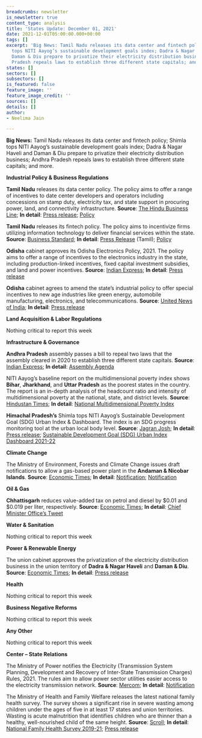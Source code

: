 ```yaml
---
breadcrumbs: newsletter
is_newsletter: true
content_type: analysis
title: 'States Update: December 01, 2021'
date: 2021-12-01T05:00:00.000+00:00
tags: []
excerpt: 'Big News: Tamil Nadu releases its data center and fintech policy; Shimla
  tops NITI Aayog’s sustainable development goals index; Dadra & Nagar Haveli and
  Daman & Diu prepare to privatize their electricity distribution business; Andhra
  Pradesh repeals laws to establish three different state capitals; and more.'
states: []
sectors: []
subsectors: []
is_featured: false
feature_image: ''
feature_image_credit: ''
sources: []
details: []
author:
- Neelima Jain

---
```

**Big News:** Tamil Nadu releases its data center and fintech policy; Shimla tops NITI Aayog’s sustainable development goals index; Dadra & Nagar Haveli and Daman & Diu prepare to privatize their electricity distribution business; Andhra Pradesh repeals laws to establish three different state capitals; and more.

**Industrial Policy & Business Regulations**

**Tamil Nadu** releases its data center policy. The policy aims to offer a range of incentives to date center developers and operators including concessions on stamp duty, electricity tax, and state support in procuring power, land, and connectivity infrastructure. **Source**: [The Hindu Business Line](https://www.thehindubusinessline.com/news/tamil-nadu-govt-releases-data-centre-policy/article37697627.ece); **In detail**: [Press release](https://elcot.in/honourable-chief-minister-tamilnadu-thiru-mkstalin-launched-tamilnadu-data-centre-policy-2021-0); [Policy](https://elcot.in/sites/default/files/Connect%20BOOK.pdf)

**Tamil Nadu** releases its fintech policy. The policy aims to incentivize firms utilizing information technology to deliver financial services within the state. **Source**: [Business Standard](https://www.business-standard.com/article/current-affairs/tamil-nadu-govt-signs-59-mous-for-projects-worth-rs-35-208-crore-121112300915_1.html); **In detail**: [Press Release](https://cms.tn.gov.in/sites/default/files/press_release/pr231121_1179.pdf) (Tamil); [Policy](https://investingintamilnadu.com/TNPDF/policies/Tamil%20Nadu%20FinTech%20Policy%202021%20Final%20Web%20Copy%20(1).pdf)

**Odisha** cabinet approves its Odisha Electronics Policy, 2021. The policy aims to offer a range of incentives to the electronics industry in the state, including production-linked incentives, fixed capital investment subsidies, and land and power incentives. **Source**: [Indian Express](https://indianexpress.com/article/india/odisha-electronics-policy-esdm-industry-7637782/); **In detail**: [Press release](https://cabinet.odisha.gov.in/UploadedDOC/21236_MEDIA_1.PDF)

**Odisha** cabinet agrees to amend the state’s industrial policy to offer special incentives to new age industries like green energy, automobile manufacturing, electronics, and telecommunications. **Source**: [United News of India](http://www.uniindia.com/\~/odisha-cabinet-amends-ipr-2015-to-provide-special-incentives-to-new-age-mega-industries/States/news/2572265.html); **In detail**: [Press release](https://cabinet.odisha.gov.in/UploadedDOC/21231_MEDIA_6.PDF)

**Land Acquisition & Labor Regulations**

Nothing critical to report this week

**Infrastructure & Governance**

**Andhra Pradesh** assembly passes a bill to repeal two laws that the assembly cleared in 2020 to establish three different state capitals. **Source**: [Indian Express](https://indianexpress.com/article/cities/hyderabad/andhra-pradesh-three-capital-bill-withdrawn-7635183/); **In detail**: [Assembly Agenda](https://sessions.aplegislature.org/preview.do?filePath=basePath&fileName=Business/22112021/Assembly/A_A_22_11_2021_4.pdf)

NITI Aayog’s baseline report on the multidimensional poverty index shows **Bihar**, **Jharkhand**, and **Uttar Pradesh** as the poorest states in the country. The report is an in-depth analysis of the headcount ratio and intensity of multidimensional poverty at the national, state, and district levels. **Source**: [Hindustan Times](https://www.hindustantimes.com/india-news/bihar-poorest-state-followed-by-jharkhand-and-up-niti-aayog-report-101637929691488.html); **In detail**: [National Multidimensional Poverty Index](https://www.niti.gov.in/sites/default/files/2021-11/National_MPI_India-11242021.pdf)

**Himachal Pradesh’s** Shimla tops NITI Aayog’s Sustainable Development Goal (SDG) Urban Index & Dashboard. The index is an SDG progress monitoring tool at the urban local body level. **Source**: [Jagran Josh](https://www.jagranjosh.com/current-affairs/sdg-urban-index-and-dashboard-2021-22-shimla-tops-the-index-check-top-10-urban-areas-1637664514-1); **In detail**: [Press release](https://pib.gov.in/PressReleaseIframePage.aspx?PRID=1774225); [Sustainable Development Goal (SDG) Urban Index Dashboard 2021-22](https://sdgindiaindex.niti.gov.in/urban/#/ranking)

**Climate Change**

The Ministry of Environment, Forests and Climate Change issues draft notifications to allow a gas-based power plant in the **Andaman & Nicobar Islands**. **Source**: [Economic Times](https://energy.economictimes.indiatimes.com/news/oil-and-gas/centre-to-tweak-coastal-regulation-laws-for-gas-based-power-plant-at-andaman-nicobar-islands/87864970); **In detail**: [Notification](https://moef.gov.in/wp-content/uploads/2021/11/SO-4790-E-dated-18-11-2021.pdf); [Notification](https://moef.gov.in/wp-content/uploads/2021/11/S-O-4789-E-DATED-18-11-2021.pdf)

**Oil & Gas**

**Chhattisgarh** reduces value-added tax on petrol and diesel by $0.01 and $0.019 per liter, respectively. **Source**: [Economic Times](https://energy.economictimes.indiatimes.com/news/oil-and-gas/chhattisgarh-govt-announces-reduction-of-vat-on-petrol-diesel/87865999); **In detail**: [Chief Minister Office’s Tweet](https://twitter.com/ChhattisgarhCMO/status/1462704749396967426)

**Water & Sanitation**

Nothing critical to report this week

**Power & Renewable Energy**

The union cabinet approves the privatization of the electricity distribution business in the union territory of **Dadra & Nagar Haveli** and **Daman & Diu**. **Source**: [Economic Times](https://energy.economictimes.indiatimes.com/news/power/cabinet-approves-privatisation-of-electricity-distribution-in-dadra-nagar-haveli-and-daman-diu/87905046); **In detail**: [Press release](https://pib.gov.in/PressReleasePage.aspx?PRID=1774584)

**Health**

Nothing critical to report this week

**Business Negative Reforms**

Nothing critical to report this week

**Any Other**

Nothing critical to report this week

**Center – State Relations**

The Ministry of Power notifies the Electricity (Transmission System Planning, Development and Recovery of Inter-State Transmission Charges) Rules, 2021. The rules aim to allow power sector utilities easier access to the electricity transmission network. **Source**: [Mercom](https://mercomindia.com/ists-charges-levied-solar-wind/); **In detail**: [Notification](https://powermin.gov.in/sites/default/files/Gazette_notification_dtd_01102021.pdf)

The Ministry of Health and Family Welfare releases the latest national family health survey. The survey shows a significant rise in severe wasting among children under the ages of five in at least 17 states and union territories. Wasting is acute malnutrition that identifies children who are thinner than a healthy, well-nourished child of the same height. **Source**: [Scroll](https://scroll.in/article/1011431/wasting-children-anaemic-women-national-family-health-survey-data-shows-troubling-reversals); **In detail**: [National Family Health Survey 2019-21](http://rchiips.org/nfhs/factsheet_NFHS-5.shtml); [Press release](https://pib.gov.in/PressReleasePage.aspx?PRID=1774533)
